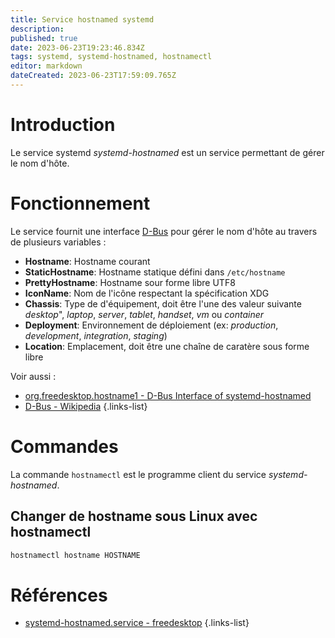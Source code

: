 ```yaml
---
title: Service hostnamed systemd
description: 
published: true
date: 2023-06-23T19:23:46.834Z
tags: systemd, systemd-hostnamed, hostnamectl
editor: markdown
dateCreated: 2023-06-23T17:59:09.765Z
---
```


# Introduction
Le service systemd *systemd-hostnamed* est un service permettant de gérer le nom d'hôte.

# Fonctionnement
Le service fournit une interface [D-Bus](https://en.wikipedia.org/wiki/D-Bus) pour gérer le nom d'hôte au travers de plusieurs variables :
- **Hostname**: Hostname courant 
- **StaticHostname**: Hostname statique défini dans `/etc/hostname`
- **PrettyHostname**: Hostname sour forme libre UTF8 
- **IconName**: Nom de l'icône respectant la spécification XDG
- **Chassis**: Type de d'équipement, doit être l'une des valeur suivante *desktop*", *laptop*, *server*, *tablet*, *handset*, *vm* ou *container*
- **Deployment**: Environnement de déploiement (ex: *production*, *development*, *integration*, *staging*)
- **Location**: Emplacement, doit être une chaîne de caratère sous forme libre 

Voir aussi :
- [org.freedesktop.hostname1 - D-Bus Interface of systemd-hostnamed](https://www.freedesktop.org/software/systemd/man/org.freedesktop.hostname1.html)
- [D-Bus - Wikipedia](https://en.wikipedia.org/wiki/D-Bus)
{.links-list}

# Commandes
La commande `hostnamectl` est le programme client du service *systemd-hostnamed*.

## Changer de hostname sous Linux avec hostnamectl
```bash
hostnamectl hostname HOSTNAME
```

# Références
- [systemd-hostnamed.service - freedesktop](https://www.freedesktop.org/software/systemd/man/systemd-hostnamed.service.html)
{.links-list}